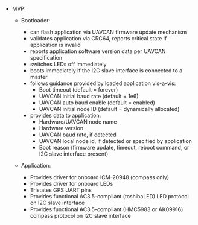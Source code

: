 - MVP:
    - Bootloader:
        - can flash application via UAVCAN firmware update mechanism
        - validates application via CRC64, reports critical state if application is invalid
        - reports application software version data per UAVCAN specification
        - switches LEDs off immediately
        - boots immediately if the I2C slave interface is connected to a master
        - follows guidance provided by loaded application vis-a-vis:
            - Boot timeout (default = forever)
            - UAVCAN initial baud rate (default = 1e6)
            - UAVCAN auto baud enable (default = enabled)
            - UAVCAN initial node ID (default = dynamically allocated)
        - provides data to application:
            - Hardware/UAVCAN node name
            - Hardware version
            - UAVCAN baud rate, if detected
            - UAVCAN local node id, if detected or specified by application
            - Boot reason (firmware update, timeout, reboot command, or I2C slave interface present)

    - Application:
        - Provides driver for onboard ICM-20948 (compass only)
        - Provides driver for onboard LEDs
        - Tristates GPS UART pins
        - Provides functional AC3.5-compliant (toshibaLED) LED protocol on I2C slave interface
        - Provides functional AC3.5-compliant (HMC5983 or AK09916) compass protocol on I2C slave interface

